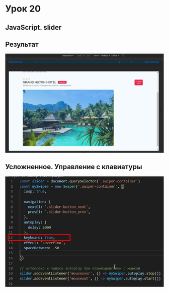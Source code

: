 # Урок 20
## JavaScript. slider
## Результат
![screenshots](src/img/readme-img/lesson-20.jpg "width: 1200px slider")
## Усложненное. Управление с клавиатуры
![screenshots](src/img/readme-img/lesson-20_hard.jpg "Усложненное")